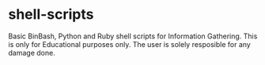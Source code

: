# shell-scripts
Basic BinBash, Python and Ruby shell scripts for Information Gathering.
This is only for Educational purposes only. 
The user is solely resposible for any damage done.
